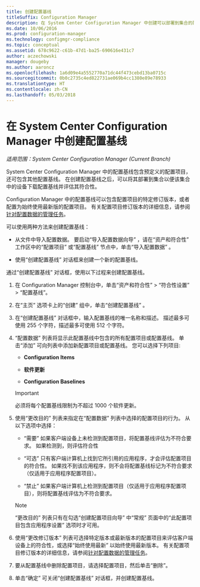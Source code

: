 ```yaml
---
title: 创建配置基线
titleSuffix: Configuration Manager
description: 在 System Center Configuration Manager 中创建可以部署到集合的配置基线。
ms.date: 10/06/2016
ms.prod: configuration-manager
ms.technology: configmgr-compliance
ms.topic: conceptual
ms.assetid: 678c9622-c61b-47d1-ba25-690616e431c7
author: aczechowski
manager: dougeby
ms.author: aaroncz
ms.openlocfilehash: 1a6d09e4a5552770a71dc44f473cebd13ba0715c
ms.sourcegitcommit: 0b0c2735c4ed822731ae069b4cc1380e89e78933
ms.translationtype: HT
ms.contentlocale: zh-CN
ms.lasthandoff: 05/03/2018
---
```

# <a name="create-configuration-baselines-in-system-center-configuration-manager"></a>在 System Center Configuration Manager 中创建配置基线

*适用范围：System Center Configuration Manager (Current Branch)*


System Center Configuration Manager 中的配置基线包含预定义的配置项目，还可包含其他配置基线。 在创建配置基线之后，可以将其部署到集合以便该集合中的设备下载配置基线并评估其符合性。  

 Configuration Manager 中的配置基线可以包含配置项目的特定修订版本，或者配置为始终使用最新版的配置项目。 有关配置项目修订版本的详细信息，请参阅[针对配置数据的管理任务](../../compliance/deploy-use/management-tasks-for-configuration-data.md)。  

 可以使用两种方法来创建配置基线：  

-   从文件中导入配置数据。 要启动“导入配置数据向导” ，请在“资产和符合性”  工作区中的“配置项目”  或“配置基线”  节点中，单击“导入配置数据” 。  

-   使用“创建配置基线”  对话框来创建一个新的配置基线。  

 通过“创建配置基线”  对话框，使用以下过程来创建配置基线。  

1.  在 Configuration Manager 控制台中，单击“资产和符合性” > “符合性设置” > “配置基线”。  

3.  在“主页”  选项卡上的“创建”  组中，单击“创建配置基线” 。  

4.  在“创建配置基线”  对话框中，输入配置基线的唯一名称和描述。 描述最多可使用 255 个字符，描述最多可使用 512 个字符。  

5.  “配置数据”  列表将显示此配置基线中包含的所有配置项目或配置基线。 单击“添加”  可向列表中添加新配置项目或配置基线。 您可以选择下列项目:  

    -   <bpt id="p1">**</bpt>Configuration Items<ept id="p1">**</ept>  

    -   **软件更新**  

    -   <bpt id="p1">**</bpt>Configuration Baselines<ept id="p1">**</ept>  
      > [!IMPORTANT]
      > 必须将每个配置基线限制为不超过 1000 个软件更新。
6.  使用“更改目的”  列表来指定在“配置数据”  列表中选择的配置项目的行为。 从以下选项中选择：  

    -   “需要” 如果客户端设备上未检测到配置项目，将配置基线评估为不符合要求。 如果检测到，则评估符合性  

    -   “可选” 只有客户端计算机上找到它所引用的应用程序，才会评估配置项目的符合性。 如果找不到该应用程序，则不会将配置基线标记为不符合要求（仅适用于应用程序配置项目）。  

    -   “禁止” 如果客户端计算机上检测到配置项目（仅适用于应用程序配置项目），则将配置基线评估为不符合要求。  

    > [!NOTE]
    >  “更改目的”  列表只有在勾选“创建配置项目向导”  中“常规”  页面中的“此配置项目包含应用程序设置” 选项时才可用。  

7.  使用“更改修订版本”  列表可选择特定版本或最新版本的配置项目来评估客户端设备上的符合性，或选择“始终使用最新”  以始终使用最新版本。 有关配置项目修订版本的详细信息，请参阅[针对配置数据的管理任务](../../compliance/deploy-use/management-tasks-for-configuration-data.md)。  

8.  要从配置基线中删除配置项目，请选择配置项目，然后单击“删除”。  

9. 单击“确定”  可关闭“创建配置基线”  对话框，并创建配置基线。  
